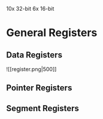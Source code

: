 10x 32-bit
6x 16-bit

# General Registers
## Data Registers
![[register.png|500]]

## Pointer Registers

## Segment Registers

